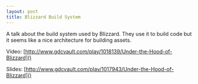```yaml
---
layout: post
title: Blizzard Build System
---
```


A talk about the build system used by Blizzard.  They use it to build code but it seems like a nice architecture for building assets.

Video: [http://www.gdcvault.com/play/1018139/Under-the-Hood-of-Blizzard]()

Slides: [http://www.gdcvault.com/play/1017943/Under-the-Hood-of-Blizzard]()